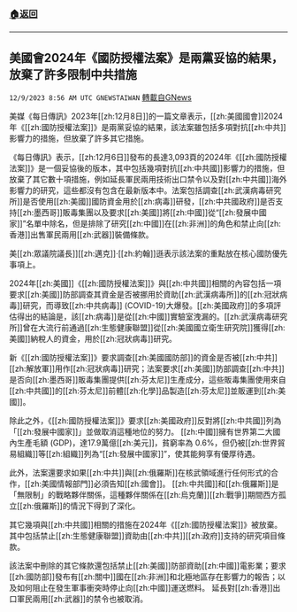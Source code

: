 ###  [:house:返回](README.md)
---


## 美國會2024年《國防授權法案》是兩黨妥協的結果，放棄了許多限制中共措施
`12/9/2023 8:56 AM UTC GNEWSTAIWAN` [轉載自GNews](https://gnews.org/articles/2089634)



美媒《每日傳訊》2023年[[zh:12月8日]]的一篇文章表示，[[zh:美國國會]]2024年《[[zh:國防授權法案]]》是兩黨妥協的結果，該法案雖包括多項對抗[[zh:中共]]影響力的措施，但放棄了許多其它措施。  

《每日傳訊》表示，[[zh:12月6日]]發布的長達3,093頁的2024年《[[zh:國防授權法案]]》是一個妥協後的版本，其中包括幾項對抗[[zh:中共國]]影響力的措施，但放棄了其它數十項措施，例如延長軍民兩用技術出口禁令以及對[[zh:中共國]]海外影響力的研究，這些都沒有包含在最新版本中。法案包括調查[[zh:武漢病毒研究所]]是否使用[[zh:美國]]國防資金用於[[zh:病毒]]研發，[[zh:中共國政府]]是否支持[[zh:墨西哥]]販毒集團以及要求[[zh:美國]]將[[zh:中國]]從“[[zh:發展中國家]]”名單中除名，但是排除了研究[[zh:中國]]在[[zh:非洲]]的角色和禁止向[[zh:香港]]出售軍民兩用[[zh:武器]]裝備條款。

  

美[[zh:眾議院議長]][[zh:邁克]]·[[zh:約翰]]遜表示該法案的重點放在核心國防優先事項上。

  

2024年[[zh:美國]]《[[zh:國防授權法案]]》與[[zh:中共國]]相關的內容包括一項要求[[zh:美國]]防部調查其資金是否被挪用於資助[[zh:武漢病毒所]]的[[zh:冠狀病毒]]研究，而導致[[zh:中共病毒]] (COVID-19)大爆發。[[zh:美國政府]]的多項評估得出的結論是，該[[zh:病毒]]是從[[zh:中國]]實驗室洩漏的。[[zh:武漢病毒研究所]]曾在大流行前通過[[zh:生態健康聯盟]]從[[zh:美國國立衛生研究院]]獲得[[zh:美國]]納稅人的資金，用於[[zh:冠狀病毒]]研究。 

  

新《[[zh:國防授權法案]]》要求調查[[zh:美國國防部]]的資金是否被[[zh:中共]][[zh:解放軍]]用作[[zh:冠狀病毒]]研究；法案要求[[zh:美國]]防部調查[[zh:中共]]是否向[[zh:墨西哥]]販毒集團提供[[zh:芬太尼]]生產成分，這些販毒集團使用來自[[zh:中共國]]的[[zh:芬太尼]]前體[[zh:化學]]品製造[[zh:芬太尼]]並販運到[[zh:美國]]。

  

除此之外，《[[zh:國防授權法案]]》要求[[zh:美國政府]]反對將[[zh:中共國]]列為「[[zh:發展中國家]]」並做取消這種地位的努力。 [[zh:中國]]擁有世界第二大國內生產毛額 (GDP)，達17.9萬億[[zh:美元]]，貧窮率為 0.6%，但仍被[[zh:世界貿易組織]]等[[zh:組織]]列為“[[zh:發展中國家]]”，使其能夠享有優厚待遇。

  

此外，法案還要求如果[[zh:中共]]與[[zh:俄羅斯]]在核武領域進行任何形式的合作，[[zh:美國情報部門]]必須告知[[zh:國會]]。 [[zh:中共國]]和[[zh:俄羅斯]]是「無限制」的戰略夥伴關係，這種夥伴關係在[[zh:烏克蘭]][[zh:戰爭]]期間西方孤立[[zh:俄羅斯]]的情況下得到了深化。

  

其它幾項與[[zh:中共國]]相關的措施在2024年《[[zh:國防授權法案]]》被放棄。 其中包括禁止[[zh:生態健康聯盟]]資助由[[zh:中共]][[zh:政府]]支持的研究項目條款。

  

該法案中刪除的其它條款還包括禁止[[zh:美國]]防部資助[[zh:中國]]電影業；要求[[zh:國防部]]發布有[[zh:關中]]國在[[zh:非洲]]和北極地區存在影響力的報告；以及如何阻止在發生軍事衝突時停止向[[zh:中國]]運送燃料。 延長對[[zh:香港]]出口軍民兩用[[zh:武器]]的禁令也被取消。
